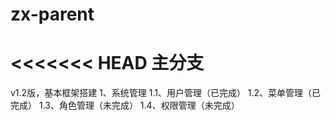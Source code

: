 # zx-parent
<<<<<<< HEAD
主分支
=======
v1.2版，基本框架搭建
1、系统管理
1.1、用户管理（已完成）
1.2、菜单管理（已完成）
1.3、角色管理（未完成）
1.4、权限管理（未完成）

